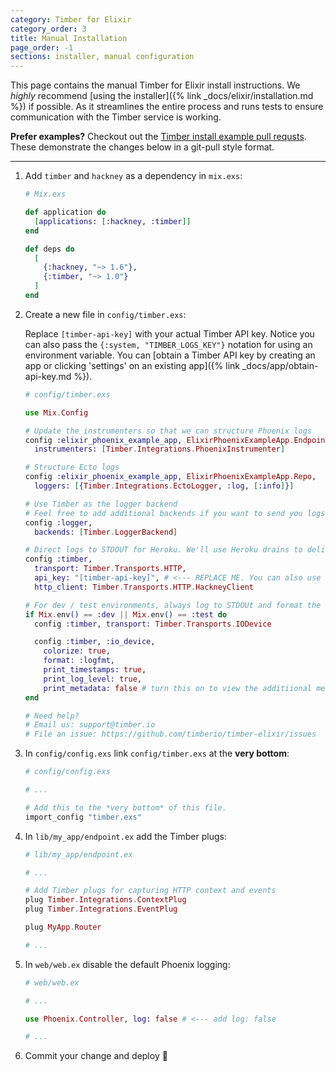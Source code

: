 ```yaml
---
category: Timber for Elixir
category_order: 3
title: Manual Installation
page_order: -1
sections: installer, manual configuration
---
```


This page contains the manual Timber for Elixir install instructions. We _highly_ recommend
[using the installer]({% link _docs/elixir/installation.md %}) if possible. As it streamlines
the entire process and runs tests to ensure communication with the Timber service is working.

**Prefer examples?** Checkout out the [Timber install example pull requsts](https://github.com/timberio/elixir-phoenix-example-app/pulls).
These demonstrate the changes below in a git-pull style format.

---


1. Add `timber` and `hackney` as a dependency in `mix.exs`:

    ```elixir
    # Mix.exs

    def application do
      [applications: [:hackney, :timber]]
    end

    def deps do
      [
        {:hackney, "~> 1.6"},
        {:timber, "~> 1.0"}
      ]
    end
    ```

2. Create a new file in `config/timber.exs`:

    Replace `[timber-api-key]` with your actual Timber API key. Notice you can also
    pass the `{:system, "TIMBER_LOGS_KEY"}` notation for using an environment variable.
    You can [obtain a Timber API key by creating an app or clicking 'settings' on an
    existing app]({% link _docs/app/obtain-api-key.md %}).

    ```elixir
    # config/timber.exs

    use Mix.Config

    # Update the instrumenters so that we can structure Phoenix logs
    config :elixir_phoenix_example_app, ElixirPhoenixExampleApp.Endpoint,
      instrumenters: [Timber.Integrations.PhoenixInstrumenter]

    # Structure Ecto logs
    config :elixir_phoenix_example_app, ElixirPhoenixExampleApp.Repo,
      loggers: [{Timber.Integrations.EctoLogger, :log, [:info]}]

    # Use Timber as the logger backend
    # Feel free to add additional backends if you want to send you logs to multiple devices.
    config :logger,
      backends: [Timber.LoggerBackend]

    # Direct logs to STDOUT for Heroku. We'll use Heroku drains to deliver logs.
    config :timber,
      transport: Timber.Transports.HTTP,
      api_key: "[timber-api-key]", # <--- REPLACE ME. You can also use {:system, "TIMBER_API_KEY"}
      http_client: Timber.Transports.HTTP.HackneyClient

    # For dev / test environments, always log to STDOUt and format the logs properly
    if Mix.env() == :dev || Mix.env() == :test do
      config :timber, transport: Timber.Transports.IODevice

      config :timber, :io_device,
        colorize: true,
        format: :logfmt,
        print_timestamps: true,
        print_log_level: true,
        print_metadata: false # turn this on to view the additiional metadata
    end

    # Need help?
    # Email us: support@timber.io
    # File an issue: https://github.com/timberio/timber-elixir/issues
    ```

3. In `config/config.exs` link `config/timber.exs` at the **very bottom**:

    ```elixir
    # config/config.exs

    # ...

    # Add this to the *very bottom* of this file.
    import_config "timber.exs"
    ```

4. In `lib/my_app/endpoint.ex` add the Timber plugs:

    ```elixir
    # lib/my_app/endpoint.ex

    # ...

    # Add Timber plugs for capturing HTTP context and events
    plug Timber.Integrations.ContextPlug
    plug Timber.Integrations.EventPlug

    plug MyApp.Router

    # ...
    ```

5. In `web/web.ex` disable the default Phoenix logging:

    ```elixir
    # web/web.ex

    # ...

    use Phoenix.Controller, log: false # <--- add log: false

    # ...
    ```

6. Commit your change and deploy 🚀